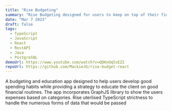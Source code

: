 ```yaml
---
title: "Rise Budgeting"
summary: "Rise Budgeting designed for users to keep on top of their finances through budgeting and expense features"
date: "Mar 7 2023"
draft: false
tags:
  - TypeScript
  - JavaScript
  - React
  - RestAPI
  - Java
  - PostgreSQL
demoUrl: https://www.youtube.com/watch?v=QDKnOq5sEZI
repoUrl: https://github.com/MackieJG/rise-budget-react
---
```


A budgeting and education app designed to help users develop good spending habits while providing a strategy to educate the client on good financial routines. The app
incorporates GraphJS library to show the users expenses based on categories. Rise uterlised TypeScript strictness to handle the numerous forms of data that would be passed
